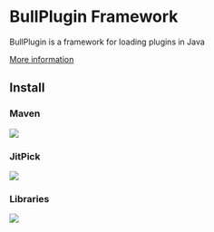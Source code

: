 # BullPlugin Framework

BullPlugin is a framework for loading plugins in Java

[More information](https://enaium.github.io/BullPlugin/)

## Install

### Maven

[![](https://img.shields.io/maven-metadata/v?metadataUrl=https%3A%2F%2Fmaven.enaium.cn%2Fcn%2Fenaium%2Fbullplugin%2Fmaven-metadata.xml&style=flat-square)](https://maven.enaium.cn)

### JitPick

[![](https://img.shields.io/jitpack/v/github/Enaium/BullPlugin?style=flat-square)](https://jitpack.io/#Enaium/BullPlugin)

### Libraries

[![](https://img.shields.io/github/v/release/enaium/bullplugin?style=flat-square)](https://github.com/Enaium/BullPlugin/releases)

 

